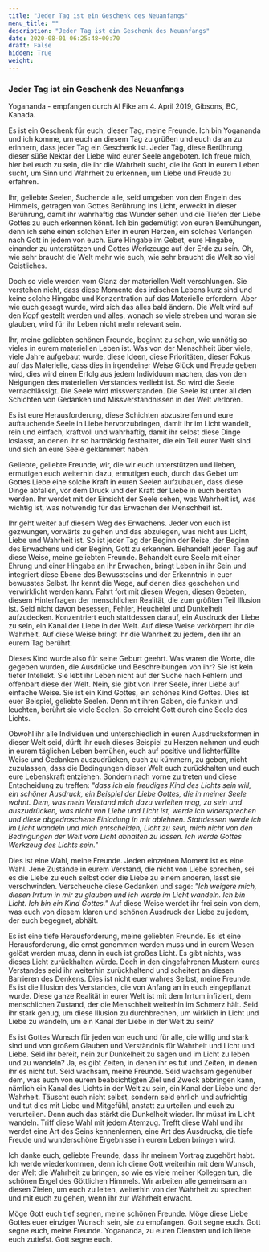 ```yaml
---
title: "Jeder Tag ist ein Geschenk des Neuanfangs"
menu_title: ""
description: "Jeder Tag ist ein Geschenk des Neuanfangs"
date: 2020-08-01 06:25:48+00:70
draft: False
hidden: True
weight:
---
```

### Jeder Tag ist ein Geschenk des Neuanfangs

Yogananda - empfangen durch Al Fike am 4. April 2019, Gibsons, BC, Kanada.

Es ist ein Geschenk für euch, dieser Tag, meine Freunde. Ich bin Yogananda und ich komme, um euch an diesem Tag zu grüßen und euch daran zu erinnern, dass jeder Tag ein Geschenk ist. Jeder Tag, diese Berührung, dieser süße Nektar der Liebe wird eurer Seele angeboten. Ich freue mich, hier bei euch zu sein, die ihr die Wahrheit sucht, die ihr Gott in eurem Leben sucht, um Sinn und Wahrheit zu erkennen, um Liebe und Freude zu erfahren.

Ihr, geliebte Seelen, Suchende alle, seid umgeben von den Engeln des Himmels, getragen von Gottes Berührung ins Licht, erweckt in dieser Berührung, damit ihr wahrhaftig das Wunder sehen und die Tiefen der Liebe Gottes zu euch erkennen könnt. Ich bin gedemütigt von euren Bemühungen, denn ich sehe einen solchen Eifer in euren Herzen, ein solches Verlangen nach Gott in jedem von euch. Eure Hingabe im Gebet, eure Hingabe, einander zu unterstützen und Gottes Werkzeuge auf der Erde zu sein. Oh, wie sehr braucht die Welt mehr wie euch, wie sehr braucht die Welt so viel Geistliches.

Doch so viele werden vom Glanz der materiellen Welt verschlungen. Sie verstehen nicht, dass diese Momente des irdischen Lebens kurz sind und keine solche Hingabe und Konzentration auf das Materielle erfordern. Aber wie euch gesagt wurde, wird sich das alles bald ändern. Die Welt wird auf den Kopf gestellt werden und alles, wonach so viele streben und woran sie glauben, wird für ihr Leben nicht mehr relevant sein.

Ihr, meine geliebten schönen Freunde, beginnt zu sehen, wie unnötig so vieles in eurem materiellen Leben ist. Was von der Menschheit über viele, viele Jahre aufgebaut wurde, diese Ideen, diese Prioritäten, dieser Fokus auf das Materielle, dass dies in irgendeiner Weise Glück und Freude geben wird, dies wird einen Erfolg aus jedem Individuum machen, das von den Neigungen des materiellen Verstandes verliebt ist. So wird die Seele vernachlässigt. Die Seele wird missverstanden. Die Seele ist unter all den Schichten von Gedanken und Missverständnissen in der Welt verloren.

Es ist eure Herausforderung, diese Schichten abzustreifen und eure auftauchende Seele in Liebe hervorzubringen, damit ihr im Licht wandelt, rein und einfach, kraftvoll und wahrhaftig, damit ihr selbst diese Dinge loslasst, an denen ihr so hartnäckig festhaltet, die ein Teil eurer Welt sind und sich an eure Seele geklammert haben.

Geliebte, geliebte Freunde, wir, die wir euch unterstützen und lieben, ermutigen euch weiterhin dazu, ermutigen euch, durch das Gebet um Gottes Liebe eine solche Kraft in euren Seelen aufzubauen, dass diese Dinge abfallen, vor dem Druck und der Kraft der Liebe in euch bersten werden. Ihr werdet mit der Einsicht der Seele sehen, was Wahrheit ist, was wichtig ist, was notwendig für das Erwachen der Menschheit ist.

Ihr geht weiter auf diesem Weg des Erwachens. Jeder von euch ist gezwungen, vorwärts zu gehen und das abzulegen, was nicht aus Licht, Liebe und Wahrheit ist. So ist jeder Tag der Beginn der Reise, der Beginn des Erwachens und der Beginn, Gott zu erkennen. Behandelt jeden Tag auf diese Weise, meine geliebten Freunde. Behandelt eure Seele mit einer Ehrung und einer Hingabe an ihr Erwachen, bringt Leben in ihr Sein und integriert diese Ebene des Bewusstseins und der Erkenntnis in euer bewusstes Selbst. Ihr kennt die Wege, auf denen dies geschehen und verwirklicht werden kann. Fahrt fort mit diesen Wegen, diesen Gebeten, diesem Hinterfragen der menschlichen Realität, die zum größten Teil Illusion ist. Seid nicht davon besessen, Fehler, Heuchelei und Dunkelheit aufzudecken. Konzentriert euch stattdessen darauf, ein Ausdruck der Liebe zu sein, ein Kanal der Liebe in der Welt. Auf diese Weise verkörpert ihr die Wahrheit. Auf diese Weise bringt ihr die Wahrheit zu jedem, den ihr an eurem Tag berührt.

Dieses Kind wurde also für seine Geburt geehrt. Was waren die Worte, die gegeben wurden, die Ausdrücke und Beschreibungen von ihr? Sie ist kein tiefer Intellekt. Sie lebt ihr Leben nicht auf der Suche nach Fehlern und offenbart diese der Welt. Nein, sie gibt von ihrer Seele, ihrer Liebe auf einfache Weise. Sie ist ein Kind Gottes, ein schönes Kind Gottes. Dies ist euer Beispiel, geliebte Seelen. Denn mit ihren Gaben, die funkeln und leuchten, berührt sie viele Seelen. So erreicht Gott durch eine Seele des Lichts.

Obwohl ihr alle Individuen und unterschiedlich in euren Ausdrucksformen in dieser Welt seid, dürft ihr euch dieses Beispiel zu Herzen nehmen und euch in eurem täglichen Leben bemühen, euch auf positive und lichterfüllte Weise und Gedanken auszudrücken, euch zu kümmern, zu geben, nicht zuzulassen, dass die Bedingungen dieser Welt euch zurückhalten und euch eure Lebenskraft entziehen. Sondern nach vorne zu treten und diese Entscheidung zu treffen: *"dass ich ein freudiges Kind des Lichts sein will, ein schöner Ausdruck, ein Beispiel der Liebe Gottes, die in meiner Seele wohnt. Dem, was mein Verstand mich dazu verleiten mag, zu sein und auszudrücken, was nicht von Liebe und Licht ist, werde ich widersprechen und diese abgedroschene Einladung in mir ablehnen. Stattdessen werde ich im Licht wandeln und mich entscheiden, Licht zu sein, mich nicht von den Bedingungen der Welt vom Licht abhalten zu lassen. Ich werde Gottes Werkzeug des Lichts sein."*

Dies ist eine Wahl, meine Freunde. Jeden einzelnen Moment ist es eine Wahl. Jene Zustände in eurem Verstand, die nicht von Liebe sprechen, sei es die Liebe zu euch selbst oder die Liebe zu einem anderen, lasst sie verschwinden. Verscheuche diese Gedanken und sage: *"Ich weigere mich, diesen Irrtum in mir zu glauben und ich werde im Licht wandeln. Ich bin Licht. Ich bin ein Kind Gottes."* Auf diese Weise werdet ihr frei sein von dem, was euch von diesem klaren und schönen Ausdruck der Liebe zu jedem, der euch begegnet, abhält.

Es ist eine tiefe Herausforderung, meine geliebten Freunde. Es ist eine Herausforderung, die ernst genommen werden muss und in eurem Wesen gelöst werden muss, denn in euch ist großes Licht. Es gibt nichts, was dieses Licht zurückhalten würde. Doch in den eingefahrenen Mustern eures Verstandes seid ihr weiterhin zurückhaltend und scheitert an diesen Barrieren des Denkens. Dies ist nicht euer wahres Selbst, meine Freunde. Es ist die Illusion des Verstandes, die von Anfang an in euch eingepflanzt wurde. Diese ganze Realität in eurer Welt ist mit dem Irrtum infiziert, dem menschlichen Zustand, der die Menschheit weiterhin im Schmerz hält. Seid ihr stark genug, um diese Illusion zu durchbrechen, um wirklich in Licht und Liebe zu wandeln, um ein Kanal der Liebe in der Welt zu sein?

Es ist Gottes Wunsch für jeden von euch und für alle, die willig und stark sind und von großem Glauben und Verständnis für Wahrheit und Licht und Liebe. Seid ihr bereit, nein zur Dunkelheit zu sagen und im Licht zu leben und zu wandeln? Ja, es gibt Zeiten, in denen ihr es tut und Zeiten, in denen ihr es nicht tut. Seid wachsam, meine Freunde. Seid wachsam gegenüber dem, was euch von eurem beabsichtigten Ziel und Zweck abbringen kann, nämlich ein Kanal des Lichts in der Welt zu sein, ein Kanal der Liebe und der Wahrheit. Täuscht euch nicht selbst, sondern seid ehrlich und aufrichtig und tut dies mit Liebe und Mitgefühl, anstatt zu urteilen und euch zu verurteilen. Denn auch das stärkt die Dunkelheit wieder. Ihr müsst im Licht wandeln. Triff diese Wahl mit jedem Atemzug. Trefft diese Wahl und ihr werdet eine Art des Seins kennenlernen, eine Art des Ausdrucks, die tiefe Freude und wunderschöne Ergebnisse in eurem Leben bringen wird.

Ich danke euch, geliebte Freunde, dass ihr meinem Vortrag zugehört habt. Ich werde wiederkommen, denn ich diene Gott weiterhin mit dem Wunsch, der Welt die Wahrheit zu bringen, so wie es viele meiner Kollegen tun, die schönen Engel des Göttlichen Himmels. Wir arbeiten alle gemeinsam an diesen Zielen, um euch zu leiten, weiterhin von der Wahrheit zu sprechen und mit euch zu gehen, wenn ihr zur Wahrheit erwacht.

Möge Gott euch tief segnen, meine schönen Freunde. Möge diese Liebe Gottes euer einziger Wunsch sein, sie zu empfangen. Gott segne euch. Gott segne euch, meine Freunde. Yogananda, zu euren Diensten und ich liebe euch zutiefst. Gott segne euch.
